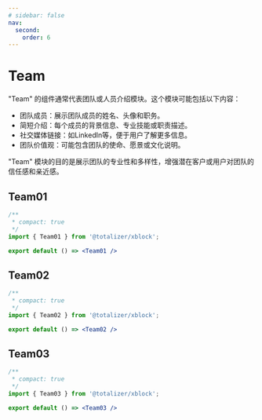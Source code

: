 ```yaml
---
# sidebar: false
nav:
  second:
    order: 6
---
```


# Team

"Team" 的组件通常代表团队或人员介绍模块。这个模块可能包括以下内容：

* 团队成员：展示团队成员的姓名、头像和职务。
* 简短介绍：每个成员的背景信息、专业技能或职责描述。
* 社交媒体链接：如LinkedIn等，便于用户了解更多信息。
* 团队价值观：可能包含团队的使命、愿景或文化说明。

"Team" 模块的目的是展示团队的专业性和多样性，增强潜在客户或用户对团队的信任感和亲近感。

## Team01

```jsx
/**
 * compact: true
 */
import { Team01 } from '@totalizer/xblock';

export default () => <Team01 />
```

## Team02

```jsx
/**
 * compact: true
 */
import { Team02 } from '@totalizer/xblock';

export default () => <Team02 />
```

## Team03

```jsx
/**
 * compact: true
 */
import { Team03 } from '@totalizer/xblock';

export default () => <Team03 />
```